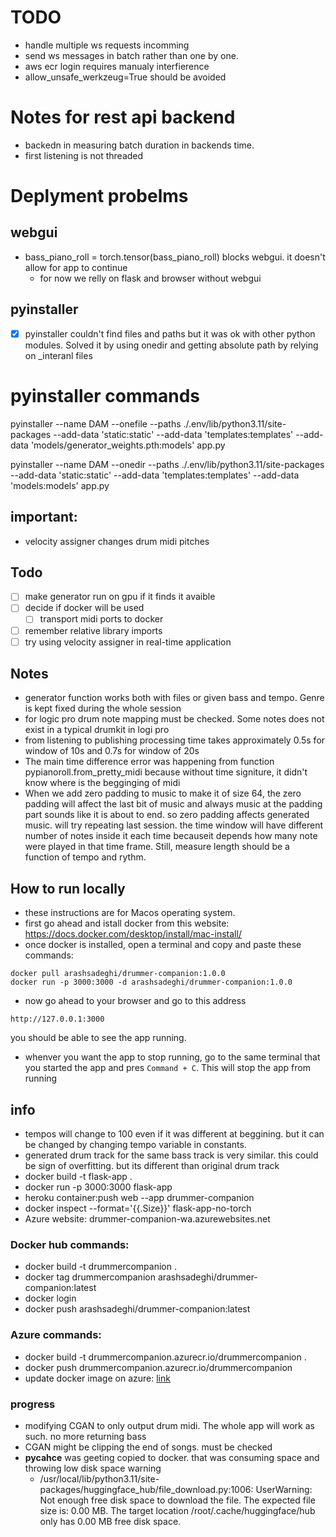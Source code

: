 # TODO
- handle multiple ws requests incomming
- send ws messages in batch rather than one by one.
- aws ecr login requires manualy interfierence
- allow_unsafe_werkzeug=True should be avoided
# Notes for rest api backend
- backedn in measuring batch duration in backends time.
- first listening is not threaded


# Deplyment probelms
## webgui
- bass_piano_roll = torch.tensor(bass_piano_roll) blocks webgui. it doesn't allow for app to continue
    - for now we relly on flask and browser without webgui
## pyinstaller
- [x] pyinstaller couldn't find files and paths but it was ok with other python modules. Solved it by using onedir and getting absolute path by relying on _interanl files

# pyinstaller commands
pyinstaller --name DAM --onefile --paths ./.env/lib/python3.11/site-packages --add-data 'static:static' --add-data 'templates:templates' --add-data 'models/generator_weights.pth:models' app.py

pyinstaller --name DAM --onedir --paths ./.env/lib/python3.11/site-packages --add-data 'static:static' --add-data 'templates:templates' --add-data 'models:models' app.py
## important: 
- velocity assigner changes drum midi pitches
## Todo
- [ ] make generator run on gpu if it finds it avaible
- [ ] decide if docker will be used
    - [ ] transport midi ports to docker
- [ ] remember relative library imports
- [ ] try using velocity assigner in real-time application
## Notes
- generator function works both with files or given bass and tempo. Genre is kept fixed during the whole session
- for logic pro drum note mapping must be checked. Some notes does not exist in a typical drumkit in logi pro
- from listening to publishing processing time takes approximately 0.5s for window of 10s and 0.7s for window of 20s
- The main time difference error was happening from function pypianoroll.from_pretty_midi because without time signiture, it didn't know where is the begginging of midi
- When we add zero padding to music to make it of size 64, the zero padding will affect the last bit of music and always music at the padding part sounds like it is about to end.
    so zero padding affects generated music. will try repeating last session. the time window will have different number of notes inside it each time becauseit depends how many note
    were played in that time frame. Still, measure length should be a function of tempo and rythm.

## How to run locally
- these instructions are for Macos operating system.
- first go ahead and istall docker from this website: https://docs.docker.com/desktop/install/mac-install/
- once docker is installed, open a terminal and copy and paste these commands:
```
docker pull arashsadeghi/drummer-companion:1.0.0
docker run -p 3000:3000 -d arashsadeghi/drummer-companion:1.0.0
```
- now go ahead to your browser and go to this address
```
http://127.0.0.1:3000
```
you should be able to see the app running.
- whenver you want the app to stop running, go to the same terminal that you started the app and pres ```Command + C```. This will stop the app from running

## info
- tempos will change to 100 even if it was different at beggining. but it can be changed by changing tempo variable in constants. 
- generated drum track for the same bass track is very similar. this could be sign of overfitting. but its different than original drum track
- docker build -t flask-app .
- docker run -p 3000:3000 flask-app 
- heroku container:push web --app drummer-companion
- docker inspect --format='{{.Size}}' flask-app-no-torch
- Azure website: drummer-companion-wa.azurewebsites.net

### Docker hub commands:
-  docker build -t drummercompanion .  
-  docker tag drummercompanion arashsadeghi/drummer-companion:latest
- docker login   
- docker push arashsadeghi/drummer-companion:latest   

### Azure commands:
-  docker build -t drummercompanion.azurecr.io/drummercompanion  .
-  docker push drummercompanion.azurecr.io/drummercompanion
- update docker image on azure: [link](https://stackoverflow.com/questions/57241655/switch-docker-image-in-azure-appservice)
### progress
- modifying CGAN to only output drum midi. The whole app will work as such. no more returning bass
- CGAN might be clipping the end of songs. must be checked
- __pycahce__ was geeting copied to docker. that was consuming space and throwing low disk space warning
    - /usr/local/lib/python3.11/site-packages/huggingface_hub/file_download.py:1006: UserWarning: Not enough free disk space to download the file. The expected file size is: 0.00 MB. The target location /root/.cache/huggingface/hub only has 0.00 MB free disk space.

